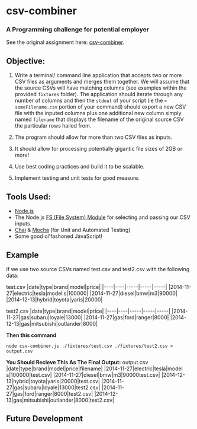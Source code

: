 # csv-combiner
### A Programming challenge for potential employer
See the original assignment here: [csv-combiner](https://github.com/Gamlilorien/csv-combiner).

## Objective:
1. Write a terminal/ command line application that accepts two or more CSV files as arguments and merges them together. We will assume that the source CSVs will have matching columns (see examples within the provided `fixtures` folder). The application should iterate through any number of columns and then the `stdout` of your script (ie the `> someFilename.csv` portion of your command) should export a new CSV file with the inputed columns plus one additional new column simply named `filename` that displays the filename of the original source CSV the particular rows hailed from.

2. The program should allow for more than two CSV files as inputs.
3. It should allow for processing potentially gigantic file sizes of 2GB or more!
4. Use best coding practices and build it to be scalable.
5. Implement testing and unit tests for good measure. 

## Tools Used:
* [Node.js](https://nodejs.dev/)
* The Node.js [FS (File System) Module](https://nodejs.dev/learn/the-nodejs-fs-module) for selecting and passing our CSV inputs.
* [Chai](https://www.chaijs.com/) & [Mocha](https://mochajs.org/) (for Unit and Automated Testing)
* Some good ol'fashoned JavaScript!

## Example
If we use two source CSVs named test.csv and test2.csv with the following data:

test.csv
|date|type|brand|model|price|
|----|----|-----|-----|-----|
|2014-11-27|electric|tesla|model s|100000|
|2014-11-27|diesel|bmw|m3|90000|
|2014-12-13|hybrid|toyota|yaris|20000|

test2.csv
|date|type|brand|model|price|
|----|----|-----|-----|-----|
|2014-11-27|gas|subaru|loyale|13000|
|2014-11-27|gas|ford|ranger|8000|
|2014-12-13|gas|mitsubishi|outlander|8000|

**Then this command**
```
node csv-combiner.js ./fixtures/test.csv ./fixtures/test2.csv > output.csv
```

**You Should Recieve This As The Final Output:**
output.csv
|date|type|brand|model|price|filename|
|2014-11-27|electric|tesla|model s|100000|test.csv|
|2014-11-27|diesel|bmw|m3|90000test.csv|
|2014-12-13|hybrid|toyota|yaris|20000|test.csv|
|2014-11-27|gas|subaru|loyale|13000|test2.csv|
|2014-11-27|gas|ford|ranger|8000|test2.csv|
|2014-12-13|gas|mitsubishi|outlander|8000|test2.csv|

## Future Development
